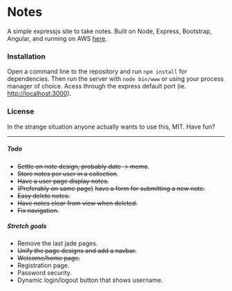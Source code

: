 # Notes
A simple expressjs site to take notes.  Built on Node, Express, Bootstrap, Angular, and running on AWS [here](http://ec2-54-174-245-235.compute-1.amazonaws.com/).

### Installation
Open a command line to the repository and run `npm install` for dependencies.  Then run the server with `node bin/www` or using your process manager of choice.  Acess through the express default port (ie. [http://localhost:3000](http://localhost:3000)).

### License
In the strange situation anyone actually wants to use this, MIT.  Have fun?

---

##### Todo
- ~~Settle on note design, probably date -> memo~~.
- ~~Store notes per user in a collection~~.
- ~~Have a user page display notes.~~
- ~~(Preferably on same page)~~ ~~have a form for submitting a new note.~~
- ~~Easy delete notes.~~
- ~~Have notes clear from view when deleted.~~
- ~~Fix navigation.~~

##### Stretch goals
- Remove the last jade pages.
- ~~Unify the page designs and add a navbar.~~
- ~~Welcome/home page.~~
- Registration page.
- Password security.
- Dynamic login/logout button that shows username.

